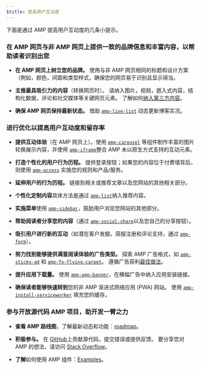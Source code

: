 ```yaml
---
$title: 提高用户互动度
---
```


下面是通过 AMP 提高用户互动度的几条小提示。

### 在 AMP 网页与非 AMP 网页上提供一致的品牌信息和丰富内容，以帮助读者识别出您

- **在 AMP 网页上树立您的品牌。** 使用与非 AMP 网页相同的标题和设计方案（例如，颜色，间距和类型样式，确保您的网页易于识别且显示得当。

- **主推最具吸引力的内容**（转换网页时）。 请纳入图片，视频，嵌入式内容，结构化数据，评论和社交媒体等关键网页元素。 了解如何[纳入第三方内容](../../../documentation/guides-and-tutorials/develop/media_iframes_3p/third_party_components.md)。

- **确保 AMP 网页保持最新状态。** 借助 [`amp-live-list`](../../../documentation/components/reference/amp-live-list.md) 动态更新博客实况。

### 进行优化以提高用户互动度和留存率

- **提供互动体验**（在 AMP 网页上）。使用 [`amp-carousel`](../../../documentation/components/reference/amp-carousel.md) 等组件制作丰富的图片轮换展示内容，并使用 [`amp-iframe`](../../../documentation/components/reference/amp-iframe.md)整合 AMP 未以原生方式支持的互动元素。

- **打造个性化的用户行为历程。** 提供登录按钮；如果您的内容位于付费墙背后，则使用 [`amp-access`](../../../documentation/components/reference/amp-access.md) 实施您的规则和产品/服务。

- **延伸用户的行为历程。** 链接到相关或推荐文章以及您网站的其他相关部分。

- **个性化定制内容**具体方法是通过 [`amp-list`](../../../documentation/components/reference/amp-list.md)纳入推荐内容。

- **实施菜单**使用 [`amp-sidebar`](../../../documentation/components/reference/amp-sidebar.md)，鼓励用户浏览您网站的其他部分。

- **帮助阅读者分享您的内容**（通过 [`amp-social-share`](../../../documentation/components/reference/amp-social-share.md)以及您自己的分享按钮）。

- **吸引用户进行新的互动**（如潜在客户发掘，简报注册和评论支持，通过 [`amp-form`](../../../documentation/components/reference/amp-form.md)）。

- **努力找到能够提供满意阅读体验的广告类型。** 探索 AMP 广告格式，如 [`amp-sticky-ad`](../../../documentation/components/reference/amp-sticky-ad.md) 和 [`amp-fx-flying-carpet`](../../../documentation/components/reference/amp-fx-flying-carpet.md)。 遵循广告获利[最佳做法](../../../documentation/guides-and-tutorials/develop/monetization/index.md)。

- **提升应用下载量。** 使用 [`amp-app-banner`](../../../documentation/components/reference/amp-app-banner.md)，在横幅广告中纳入应用安装链接。

- **确保读者能够快速转到**您的非 AMP 渐进式网络应用 (PWA) 网站。 使用 [`amp-install-serviceworker`](../../../documentation/components/reference/amp-install-serviceworker.md) 填充您的缓存。

### 参与开放源代码 AMP 项目，助开发一臂之力

- **查看 AMP 路线图**，了解最新动态和功能：[roadmap](../../../community/roadmap.html)。

- **积极参与。**
在 [GitHub](https://github.com/ampproject/amphtml/blob/master/CONTRIBUTING.md)上贡献源代码，提交错误或提供反馈。 要分享您对 AMP 的想法，请访问 [Stack Overflow](https://stackoverflow.com/questions/tagged/amp-html)。

- **了解**如何使用 AMP 组件：[Examples](../../../documentation/examples/index.html)。
